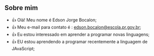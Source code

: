 ## Sobre mim
*  :+1: Olá! Meu nome é Edson Jorge Bocalon;
*  :+1: Meu e-mail para  contato é : edson.bocalon@escola.pr.gov.br;
*   :+1: Eu estou interessado em aprender a programar novas linguagens;
*   :+1: EU estou aprendendo  a programar recentemente  a linguagem de JAvaScript;
